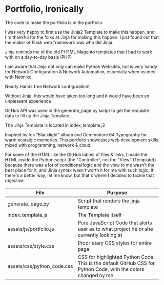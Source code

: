 # Portfolio, Ironically

The code to make the portfolio is in the portfolio.

I was very happy to first use the Jinja2 Template to make this happen, and I'm thankful for the folks at Jinja for making this happen. I just found out that the maker of Flask web framework was who did Jinja.

Jinja reminds me of the old PHTML Magento templates that I had to work with on a day-to-day basis (PHP)

I am aware that Jinja not only can make Python Websites, but is very handy for Network Configuration & Network Automation, especially when teamed with Netmiko.

Nearly Hands free Network configuration!

Without Jinja, this would have taken too long and it would have been an unpleasant experience

GitHub API was used in the generate_page.py script to get the requisite data to fill up the Jinja Template

The Jinja Template is located in index_template.j2

Inspired by Iris "Blacklight" album and Commodore 64 Typography for warm nostalgic memories. This portfolio showcases web development skills mixed with programming, network & cloud.

For some of the HTML like the GitHub tables of files & links, I made the HTML inside the Python script (the "Controller", not the "View" (Template)) because there was a lot of conditional logic and the view to me wasn't the best place for it, and Jinja syntax wasn't worth it for me with such logic. If there's a better way, let me know, but that's where I decided to tackle that objective. 

| File | Purpose |
| ------ | ------ |
| generate_page.py | Script that renders the jinja template |
| index_template.js | The Template itself |
| assets/js/portfolio.js | Pure JavaScript Code that alerts user as to what project he or she currently looking at  |
| assets/css/style.css | Proprietary CSS styles for entire page |
| assets/css/python_code.css | CSS for highlighted Python Code. This is the default GitHub CSS for Python Code, with the colors changed by me |
